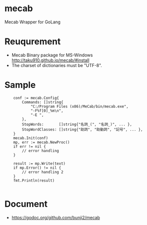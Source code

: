 # mecab
Mecab Wrapper for GoLang

# Reuqurement
- Mecab Binary package for MS-Windows http://taku910.github.io/mecab/#install
- The charset of dictionaries must be "UTF-8".

# Sample

```
	conf := mecab.Config{
		Commands: []string{
			"C:/Program Files (x86)/MeCab/bin/mecab.exe",
			"-F%f[0]_%m\n",
			"-E ",
		},
		StopWords:       []string{"名詞_(", "名詞_)", ... },
		StopWordClasses: []string{"助詞", "助動詞", "記号", ... },
	}
	mecab.Init(conf)
	mp, err := mecab.NewProc()
	if err != nil {
		// error handling
	}
  
  	result := mp.Write(text)
	if mp.Error() != nil {
		// error handling 2
	}
	fmt.Println(result)
  
```

# Document
- https://godoc.org/github.com/bunji2/mecab
